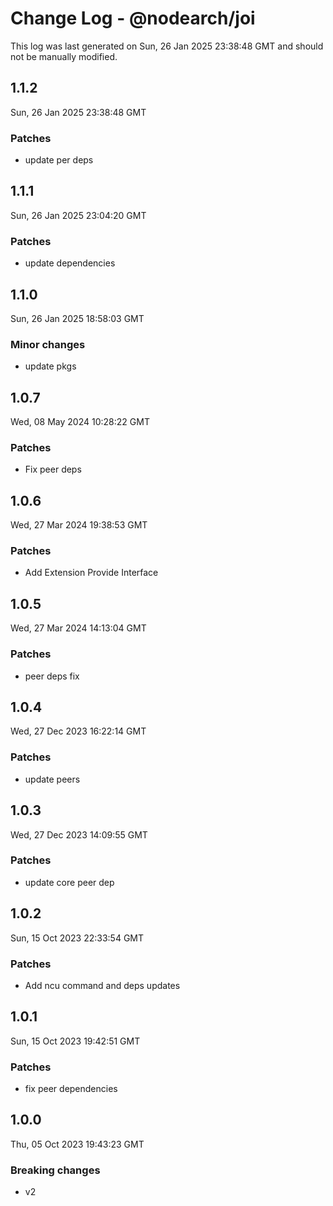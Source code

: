 # Change Log - @nodearch/joi

This log was last generated on Sun, 26 Jan 2025 23:38:48 GMT and should not be manually modified.

## 1.1.2
Sun, 26 Jan 2025 23:38:48 GMT

### Patches

- update per deps

## 1.1.1
Sun, 26 Jan 2025 23:04:20 GMT

### Patches

- update dependencies

## 1.1.0
Sun, 26 Jan 2025 18:58:03 GMT

### Minor changes

- update pkgs

## 1.0.7
Wed, 08 May 2024 10:28:22 GMT

### Patches

- Fix peer deps

## 1.0.6
Wed, 27 Mar 2024 19:38:53 GMT

### Patches

- Add Extension Provide Interface

## 1.0.5
Wed, 27 Mar 2024 14:13:04 GMT

### Patches

-  peer deps fix

## 1.0.4
Wed, 27 Dec 2023 16:22:14 GMT

### Patches

- update peers

## 1.0.3
Wed, 27 Dec 2023 14:09:55 GMT

### Patches

- update core peer dep

## 1.0.2
Sun, 15 Oct 2023 22:33:54 GMT

### Patches

- Add ncu command and deps updates

## 1.0.1
Sun, 15 Oct 2023 19:42:51 GMT

### Patches

- fix peer dependencies

## 1.0.0
Thu, 05 Oct 2023 19:43:23 GMT

### Breaking changes

- v2

